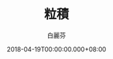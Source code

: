 ---
issue: 271
title: 粒積
author: 白麗芬
date: 2018-04-19T00:00:00.000+08:00
topic: 生活
difficulty: 2
wikidata: Q98095690
wikidata_link: https://www.wikidata.org/wiki/Q98095690
---
